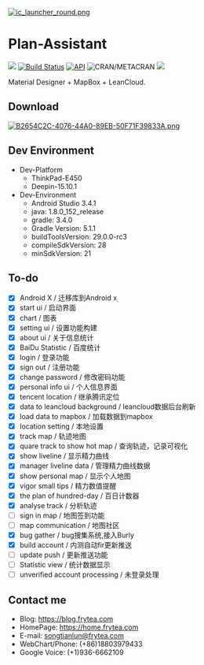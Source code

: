 
[![ic_launcher_round.png](https://i.loli.net/2019/05/26/5cea9bdf9020a96716.png)](http://fir.im/xm19?release_id=5d76767ef945486b4887d325&fir_source=GitHub&fir_campaign=GitHub)

# Plan-Assistant

![](https://github.com/songtianlun/PlanAssistant/workflows/Android%20CI/badge.svg)
[![Build Status](https://travis-ci.org/songtianlun/PlanAssistant.svg?branch=master)](https://travis-ci.org/songtianlun/PlanAssistant)
[![API](https://img.shields.io/badge/API-21%2B-brightgreen.svg?style=flat)](https://android-arsenal.com/api?level=21)
![CRAN/METACRAN](https://img.shields.io/cran/l/devtools.svg?color=green&label=LIcanse&logo=green&logoColor=red)
[![](https://img.shields.io/badge/作者博客-frytea.com-green.svg)](https://frytea.com)  

Material Designer + MapBox + LeanCloud.

## Download

[![B2654C2C-4076-44A0-89EB-50F71F39833A.png](http://frytea-data.test.upcdn.net/8A509086-6E86-403C-B633-4A346A0255F2.png)](http://fir.im/xm19)

## Dev Environment

- Dev-Platform 
    - ThinkPad-E450
    - Deepin-15.10.1
- Dev-Environment
    - Android Studio 3.4.1
    - java: 1.8.0_152_release
    - gradle: 3.4.0
    - Gradle Version: 5.1.1
    - buildToolsVersion: 29.0.0-rc3
    - compileSdkVersion: 28
    - minSdkVersion: 21

## To-do

- [x] Android X / 迁移库到Android x
- [x] start ui / 启动界面
- [x] chart / 图表
- [x] setting ui / 设置功能构建
- [x] about ui / 关于信息统计
- [x] BaiDu Statistic / 百度统计
- [x] login / 登录功能
- [x] sign out / 注册功能
- [x] change password / 修改密码功能
- [x] personal info ui / 个人信息界面
- [x] tencent location / 继承腾讯定位
- [x] data to leancloud background / leancloud数据后台刷新
- [x] load data to mapbox / 加载数据到mapbox
- [x] location setting / 本地设置
- [x] track map / 轨迹地图
- [x] quare track to show hot map / 查询轨迹，记录可视化
- [x] show liveline  / 显示精力曲线
- [x] manager liveline data / 管理精力曲线数据
- [x] show personal map / 显示个人地图
- [x] vigor small tips / 精力数值提醒
- [x] the plan of hundred-day / 百日计数器
- [x] analyse track / 分析轨迹
- [ ] sign in map / 地图签到功能
- [ ] map communication / 地图社区
- [x] bug gather / bug搜集系统,接入Burly
- [x] build account / 内测自动fir更新推送
- [ ] update push / 更新推送功能
- [ ] Statistic view / 统计数据显示
- [ ] unverified account processing / 未登录处理

## Contact me

 - Blog: <https://blog.frytea.com>
 - HomePage: <https://home.frytea.com>
 - E-mail: <songtianlun@frytea.com>
 - WebChart/Phone: (+86)18803979433
 - Google Voice: (+1)936-6662109
